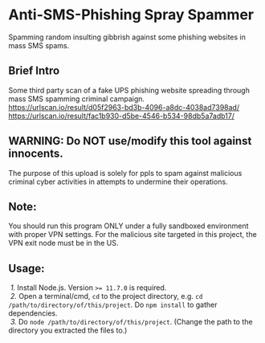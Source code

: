 # Anti-SMS-Phishing Spray Spammer
Spamming random insulting gibbrish against some phishing websites in mass SMS spams.  

## Brief Intro
Some third party scan of a fake UPS phishing website spreading through mass SMS spamming criminal campaign.  
https://urlscan.io/result/d05f2963-bd3b-4096-a8dc-4038ad7398ad/  
https://urlscan.io/result/fac1b930-d5be-4546-b534-98db5a7adb17/  

## WARNING: Do NOT use/modify this tool against innocents.
The purpose of this upload is solely for ppls to spam against malicious criminal cyber activities in attempts to undermine their operations.  
 
## Note:
You should run this program ONLY under a fully sandboxed environment with proper VPN settings. For the malicious site targeted in this project, the VPN exit node must be in the US.  

## Usage:
&nbsp;*1.* Install Node.js. Version `>= 11.7.0` is required.  
&nbsp;*2.* Open a terminal/cmd, `cd` to the project directory, e.g. `cd /path/to/directory/of/this/project`. Do `npm install` to gather dependencies.  
&nbsp;*3.* Do `node /path/to/directory/of/this/project`. (Change the path to the directory you extracted the files to.)  
